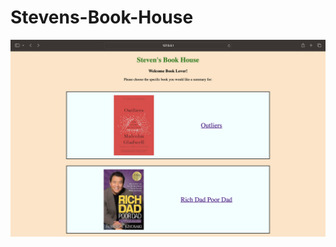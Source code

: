 # Stevens-Book-House

![stevens book house](images/home.png?raw=true "Steven's Book House Home Page")